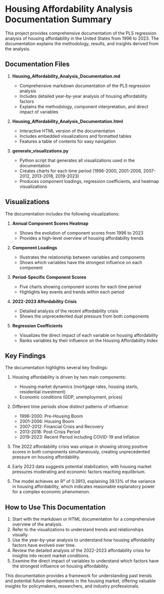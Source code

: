 # Housing Affordability Analysis Documentation Summary

This project provides comprehensive documentation of the PLS regression analysis of housing affordability in the United States from 1996 to 2023. The documentation explains the methodology, results, and insights derived from the analysis.

## Documentation Files

1. **Housing_Affordability_Analysis_Documentation.md**
   - Comprehensive markdown documentation of the PLS regression analysis
   - Includes detailed year-by-year analysis of housing affordability factors
   - Explains the methodology, component interpretation, and direct impact of variables

2. **Housing_Affordability_Analysis_Documentation.html**
   - Interactive HTML version of the documentation
   - Includes embedded visualizations and formatted tables
   - Features a table of contents for easy navigation

3. **generate_visualizations.py**
   - Python script that generates all visualizations used in the documentation
   - Creates charts for each time period (1996-2000, 2001-2006, 2007-2012, 2013-2018, 2019-2023)
   - Produces component loadings, regression coefficients, and heatmap visualizations

## Visualizations

The documentation includes the following visualizations:

1. **Annual Component Scores Heatmap**
   - Shows the evolution of component scores from 1996 to 2023
   - Provides a high-level overview of housing affordability trends

2. **Component Loadings**
   - Illustrates the relationship between variables and components
   - Shows which variables have the strongest influence on each component

3. **Period-Specific Component Scores**
   - Five charts showing component scores for each time period
   - Highlights key events and trends within each period

4. **2022-2023 Affordability Crisis**
   - Detailed analysis of the recent affordability crisis
   - Shows the unprecedented dual pressure from both components

5. **Regression Coefficients**
   - Visualizes the direct impact of each variable on housing affordability
   - Ranks variables by their influence on the Housing Affordability Index

## Key Findings

The documentation highlights several key findings:

1. Housing affordability is driven by two main components:
   - Housing market dynamics (mortgage rates, housing starts, residential investment)
   - Economic conditions (GDP, unemployment, prices)

2. Different time periods show distinct patterns of influence:
   - 1996-2000: Pre-Housing Boom
   - 2001-2006: Housing Boom
   - 2007-2012: Financial Crisis and Recovery
   - 2013-2018: Post-Crisis Period
   - 2019-2023: Recent Period including COVID-19 and Inflation

3. The 2022 affordability crisis was unique in showing strong positive scores in both components simultaneously, creating unprecedented pressure on housing affordability.

4. Early 2023 data suggests potential stabilization, with housing market pressures moderating and economic factors reaching equilibrium.

5. The model achieves an R² of 0.3913, explaining 39.13% of the variance in housing affordability, which indicates reasonable explanatory power for a complex economic phenomenon.

## How to Use This Documentation

1. Start with the markdown or HTML documentation for a comprehensive overview of the analysis.
2. Refer to the visualizations to understand trends and relationships visually.
3. Use the year-by-year analysis to understand how housing affordability factors have evolved over time.
4. Review the detailed analysis of the 2022-2023 affordability crisis for insights into recent market conditions.
5. Examine the direct impact of variables to understand which factors have the strongest influence on housing affordability.

This documentation provides a framework for understanding past trends and potential future developments in the housing market, offering valuable insights for policymakers, researchers, and industry professionals.
